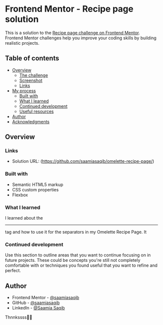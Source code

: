 # Frontend Mentor - Recipe page solution

This is a solution to the [Recipe page challenge on Frontend Mentor](https://www.frontendmentor.io/challenges/recipe-page-KiTsR8QQKm). Frontend Mentor challenges help you improve your coding skills by building realistic projects. 

## Table of contents

- [Overview](#overview)
  - [The challenge](#the-challenge)
  - [Screenshot](#screenshot)
  - [Links](#links)
- [My process](#my-process)
  - [Built with](#built-with)
  - [What I learned](#what-i-learned)
  - [Continued development](#continued-development)
  - [Useful resources](#useful-resources)
- [Author](#author)
- [Acknowledgments](#acknowledgments)

## Overview

### Links

- Solution URL: (https://github.com/saamiasaqib/omelette-recipe-page/)

### Built with

- Semantic HTML5 markup
- CSS custom properties
- Flexbox

### What I learned

I learned about the <hr> tag and how to use it for the separators in my Omelette Recipe Page. It

### Continued development

Use this section to outline areas that you want to continue focusing on in future projects. These could be concepts you're still not completely comfortable with or techniques you found useful that you want to refine and perfect.

## Author

- Frontend Mentor - [@saamiasaqib](https://www.frontendmentor.io/profile/saamiasaqib)
- GitHub - [@saamiasaqib](https://www.github.com/saamiasaqib)
- LinkedIn - [@Saamia Saqib](https://www.linkedin.com/in/saamia-saqib-94889b375/)

Thnnkssss🐍😉
